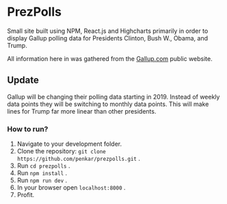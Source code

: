 # PrezPolls
Small site built using NPM, React.js and Highcharts primarily in order to display Gallup polling data for Presidents Clinton, Bush W., Obama, and Trump.

All information here in was gathered from the [Gallup.com](http://news.gallup.com/poll/203198/presidential-approval-ratings-donald-trump.aspx) public website. 

## Update

Gallup will be changing their polling data starting in 2019. Instead of weekly data points they will be switching to monthly data points. This will make lines for Trump far more linear than other presidents.

### How to run?
1. Navigate to your development folder.
1. Clone the repository: `git clone https://github.com/penkar/prezpolls.git` .
1. Run `cd prezpolls` .
1. Run `npm install` .
1. Run `npm run dev` .
1. In your browser open `localhost:8000` .
1. Profit.